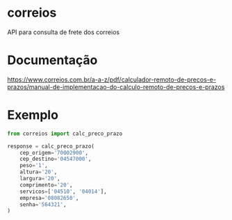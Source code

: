 # correios
API para consulta de frete dos correios

# Documentação
https://www.correios.com.br/a-a-z/pdf/calculador-remoto-de-precos-e-prazos/manual-de-implementacao-do-calculo-remoto-de-precos-e-prazos


# Exemplo

```python
from correios import calc_preco_prazo

response = calc_preco_prazo(
    cep_origem='70002900',
    cep_destino='04547000',
    peso='1',
    altura='20',
    largura='20',
    comprimento='20',
    servicos=['04510', '04014'],
    empresa='08082650',
    senha='564321',
)
```
